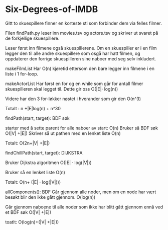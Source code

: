 # Six-Degrees-of-IMDB
Gitt to skuespillere finner en korteste sti som forbinder dem via felles filmer.

Filen findPath.py leser inn movies.tsv og actors.tsv og skriver ut svaret på de forkjellige skuespillere.

Leser først inn filmene også skuespillerene. Om en skuespiller er i en film legger den til alle andre skuespillere
som osgå har hatt filmen, og oppdaterer den forrige skuespilleren sine naboer med seg selv inkludert.

makeFilmList
Har O(n) kjøretid ettersom den bare legger inn filmene i en liste i 1 for-loop.

makeActorList
Har først en for og en while som går for antall filmer skuespilleren skal legget til.
Dette gir oss O(|E|· log(n))

Videre har den 3 for-løkker nøstet i hverander som gir den
O(n^3)

Totalt : n +|E|log(n) + n^30


findPath(start, target):
BDF søk

starter med å sette parent for alle naboer av start:
O(n)
Bruker så BDF søk 
O(|V| +|E|)
Skriver så ut pathen med en lenket liste
O(n)

Totalt: O(2n+|V| +|E|)


findChillPath(start, target):
DIJKSTRA

Bruker Dijkstra algoritmen
O(|E| · log(|V|))

Bruker så en lenket liste
O(n)

Totalt: O(n+ (|E| · log(|V|)))

allComponents():
BDF
Går gjennom alle noder, men om en node har vært besøkt blir den ikke gått gjennom.
O(log(n))

Går gjennom naboene til alle noder som ikke har blitt gått gjennom ennå ved et BDF søk
O(|V| +|E|)

toatlt: O(log(n)+(|V| +|E|))
